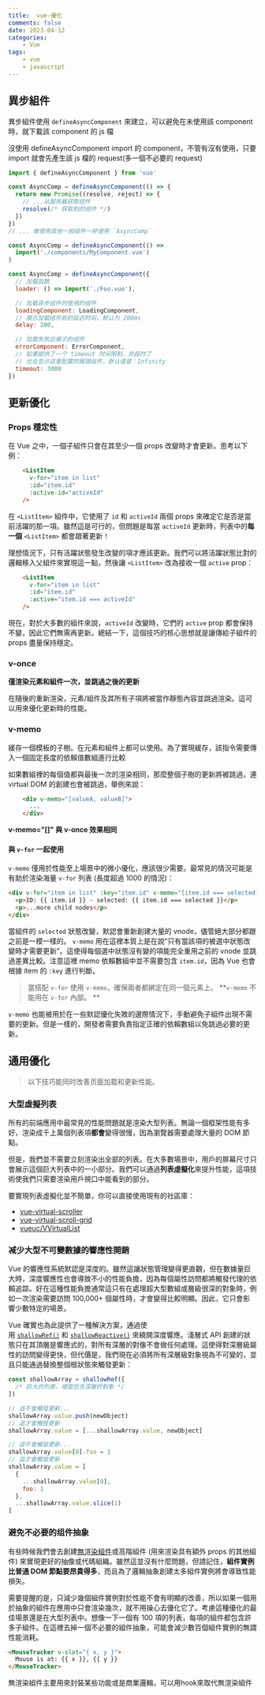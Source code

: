 ```yaml
---
title:  vue-優化
comments: false
date: 2023-04-12
categories:
    - Vue
tags:
    - vue
    - javascript
---
```


## 異步組件

異步組件使用 `defineAsyncComponent` 來建立，可以避免在未使用該 component 時，就下載該 component 的 js 檔

沒使用 defineAsyncComponent import 的 component，不管有沒有使用，只要 import 就會先產生該 js 檔的 request(多一個不必要的 request)

```javascript
import { defineAsyncComponent } from 'vue'

const AsyncComp = defineAsyncComponent(() => {
  return new Promise((resolve, reject) => {
    // ...从服务器获取组件
    resolve(/* 获取到的组件 */)
  })
})
// ... 像使用其他一般组件一样使用 `AsyncComp`

const AsyncComp = defineAsyncComponent(() =>
  import('./components/MyComponent.vue')
)
```

```javascript
const AsyncComp = defineAsyncComponent({
  // 加载函数
  loader: () => import('./Foo.vue'),

  // 加载异步组件时使用的组件
  loadingComponent: LoadingComponent,
  // 展示加载组件前的延迟时间，默认为 200ms
  delay: 200,

  // 加载失败后展示的组件
  errorComponent: ErrorComponent,
  // 如果提供了一个 timeout 时间限制，并超时了
  // 也会显示这里配置的报错组件，默认值是：Infinity
  timeout: 3000
})

```

## 更新優化

### Props 穩定性

在 Vue 之中，一個子組件只會在其至少一個 props 改變時才會更新。思考以下例：

```html
	<ListItem
	  v-for="item in list"
	  :id="item.id"
	  :active-id="activeId"
	/>
```

在 `<ListItem>` 組件中，它使用了 `id` 和 `activeId` 兩個 props 來確定它是否是當前活躍的那一項。雖然這是可行的，但問題是每當 `activeId` 更新時，列表中的**每一個** `<ListItem>` 都會跟著更新！

理想情況下，只有活躍狀態發生改變的項才應該更新。我們可以將活躍狀態比對的邏輯移入父組件來實現這一點，然後讓 `<ListItem>` 改為接收一個 `active` prop：
 
```html
	<ListItem
	  v-for="item in list"
	  :id="item.id"
	  :active="item.id === activeId"
	/>
```

現在，對於大多數的組件來說，`activeId` 改變時，它們的 `active` prop 都會保持不變，因此它們無需再更新。總結一下，這個技巧的核心思想就是讓傳給子組件的 props 盡量保持穩定。

### v-once
**僅渲染元素和組件一次，並跳過之後的更新**

在隨後的重新渲染，元素/組件及其所有子項將被當作靜態內容並跳過渲染。這可以用來優化更新時的性能。

### v-memo
緩存一個模板的子樹。在元素和組件上都可以使用。為了實現緩存，該指令需要傳入一個固定長度的依賴值數組進行比較
	
如果數組裡的每個值都與最後一次的渲染相同，那麼整個子樹的更新將被跳過，連 virtual DOM 的創建也會被跳過，舉例來說：

```html
	<div v-memo="[valueA, valueB]">
	  ...
	</div>
```

**v-memo="[]"  與 v-once 效果相同**

#### 與 `v-for` 一起使用
`v-memo` 僅用於性能至上場景中的微小優化，應該很少需要。最常見的情況可能是有助於渲染海量 `v-for` 列表 (長度超過 1000 的情況)：

```html
<div v-for="item in list" :key="item.id" v-memo="[item.id === selected]">
  <p>ID: {{ item.id }} - selected: {{ item.id === selected }}</p>
  <p>...more child nodes</p>
</div>
```

當組件的 `selected` 狀態改變，默認會重新創建大量的 vnode，儘管絕大部分都跟之前是一模一樣的。 `v-memo` 用在這裡本質上是在說“只有當該項的被選中狀態改變時才需要更新”。這使得每個選中狀態沒有變的項能完全重用之前的 vnode 並跳過差異比較。注意這裡 memo 依賴數組中並不需要包含 `item.id`，因為 Vue 也會根據 item 的 `:key` 進行判斷。

> 當搭配 `v-for` 使用 `v-memo`，確保兩者都綁定在同一個元素上。 **`v-memo` 不能用在 `v-for` 內部。 **

`v-memo` 也能被用於在一些默認優化失敗的邊際情況下，手動避免子組件出現不需要的更新。但是一樣的，開發者需要負責指定正確的依賴數組以免跳過必要的更新。

## 通用優化

> 以下技巧能同时改善页面加载和更新性能。

### 大型虛擬列表

所有的前端應用中最常見的性能問題就是渲染大型列表。無論一個框架性能有多好，渲染成千上萬個列表項**都會**變得很慢，因為瀏覽器需要處理大量的 DOM 節點。

但是，我們並不需要立刻渲染出全部的列表。在大多數場景中，用戶的屏幕尺寸只會展示這個巨大列表中的一小部分。我們可以通過**列表虛擬化**來提升性能，這項技術使我們只需要渲染用戶視口中能看到的部分。

要實現列表虛擬化並不簡單，你可以直接使用現有的社區庫：

-   [vue-virtual-scroller](https://github.com/Akryum/vue-virtual-scroller)
-   [vue-virtual-scroll-grid](https://github.com/rocwang/vue-virtual-scroll-grid)
-   [vueuc/VVirtualList](https://github.com/07akioni/vueuc)

### 减少大型不可變數據的響應性開銷

Vue 的響應性系統默認是深度的。雖然這讓狀態管理變得更直觀，但在數據量巨大時，深度響應性也會導致不小的性能負擔，因為每個屬性訪問都將觸發代理的依賴追踪。好在這種性能負擔通常這只有在處理超大型數組或層級很深的對象時，例如一次渲染需要訪問 100,000+ 個屬性時，才會變得比較明顯。因此，它只會影響少數特定的場景。

Vue 確實也為此提供了一種解決方案，通過使用 [`shallowRef()`](https://cn.vuejs.org/api/reactivity-advanced.html#shallowref) 和 [`shallowReactive()`](https://cn.vuejs.org/api/reactivity-advanced.html#shallowreactive) 來繞開深度響應。淺層式 API 創建的狀態只在其頂層是響應式的，對所有深層的對像不會做任何處理。這使得對深層級屬性的訪問變得更快，但代價是，我們現在必須將所有深層級對象視為不可變的，並且只能通過替換整個根狀態來觸發更新：

```javascript
const shallowArray = shallowRef([
  /* 巨大的列表，裡面包含深層的對象 */
])

// 這不會觸發更新...
shallowArray.value.push(newObject)
// 這才會觸發更新
shallowArray.value = [...shallowArray.value, newObject]

// 這不會觸發更新...
shallowArray.value[0].foo = 1
// 這才會觸發更新
shallowArray.value = [
  {
    ...shallowArray.value[0],
    foo: 1
  },
  ...shallowArray.value.slice(1)
]
```

### 避免不必要的组件抽象

有些時候我們會去創建[無渲染組件](https://cn.vuejs.org/guide/components/slots.html#renderless-components)或高階組件 (用來渲染具有額外 props 的其他組件) 來實現更好的抽像或代碼組織。雖然這並沒有什麼問題，但請記住，**組件實例比普通 DOM 節點要昂貴得多**，而且為了邏輯抽象創建太多組件實例將會導致性能損失。

需要提醒的是，只減少幾個組件實例對於性能不會有明顯的改善，所以如果一個用於抽象的組件在應用中只會渲染幾次，就不用操心去優化它了。考慮這種優化的最佳場景還是在大型列表中。想像一下一個有 100 項的列表，每項的組件都包含許多子組件。在這裡去掉一個不必要的組件抽象，可能會減少數百個組件實例的無謂性能消耗。

```html
<MouseTracker v-slot="{ x, y }">
  Mouse is at: {{ x }}, {{ y }}
</MouseTracker>
```

無渲染組件主要用來封裝某些功能或是商業邏輯，可以用hook來取代無渲染組件